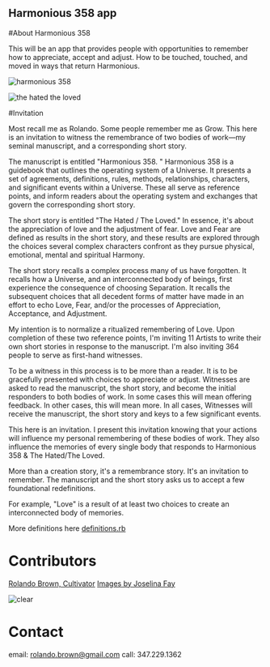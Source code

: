 Harmonious 358 app
---

#About Harmonious 358

This will be an app that provides people with opportunities to remember how to appreciate, accept and adjust. How to be touched, touched, and moved in ways that return Harmonious.

![harmonious 358](https://raw.githubusercontent.com/rolandobrown/harmonious358/student/img/harmonious358.jpg?raw=true)

![the hated the loved](https://raw.githubusercontent.com/rolandobrown/harmonious358/student/img/the-hated-the-loved.jpg?raw=true)

#Invitation

Most recall me as Rolando. Some people remember me as Grow.
This here is an invitation to witness the remembrance of two bodies of work—my seminal manuscript, and a corresponding short story.

The manuscript is entitled "Harmonious 358. " Harmonious 358 is a guidebook that outlines the operating system of a Universe. It presents a set of agreements, definitions, rules, methods, relationships, characters, and significant events within a Universe. These all serve as reference points, and inform readers about the operating system and exchanges that govern the corresponding short story.

The short story is entitled "The Hated / The Loved." In essence, it's about the appreciation of love and the adjustment of fear. Love and Fear are defined as results in the short story, and these results are explored through the choices several complex characters confront as they pursue physical, emotional, mental and spiritual Harmony. 

The short story recalls a complex process many of us have forgotten. It recalls how a Universe, and an interconnected body of beings, first experience the consequence of choosing Separation. It recalls the subsequent choices that all decedent forms of matter have made in an effort to echo Love, Fear, and/or the processes of Appreciation, Acceptance, and Adjustment. 

My intention is to normalize a ritualized remembering of Love. Upon completion of these two reference points, I'm inviting 11 Artists to write their own short stories in response to the manuscript. I'm also inviting 364 people to serve as first-hand witnesses.

To be a witness in this process is to be more than a reader. It is to be gracefully presented with choices to appreciate or adjust. Witnesses are asked to read the manuscript, the short story, and become the initial responders to both bodies of work. In some cases this will mean offering feedback. In other cases, this will mean more. In all cases, Witnesses will receive the manuscript, the short story and keys to a few significant events.
   
This here is an invitation. I present this invitation knowing that your actions will influence my personal remembering of these bodies of work. They also influence the memories of every single body that responds to Harmonious 358 & The Hated/The Loved.

More than a creation story, it's a remembrance story. It's an invitation to remember. The manuscript and the short story asks us to accept a few foundational redefinitions.

For example, "Love" is a result of at least two choices to create an interconnected body of memories.

More definitions here [definitions.rb](definitions.rb)

# Contributors

[Rolando Brown, Cultivator](https://github.com/rolandobrown)
[Images by Joselina Fay](https://twitter.com/joselinafay)


![clear](https://raw.githubusercontent.com/rolandobrown/harmonious358/student/img/clear.png?raw=true)

# Contact

email: rolando.brown@gmail.com
call: 347.229.1362